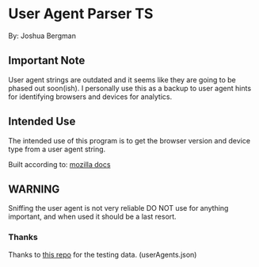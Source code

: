 # User Agent Parser TS

By: Joshua Bergman

## Important Note

User agent strings are outdated and it seems like they are going to be phased out soon(ish). I personally use this as a backup to user agent hints for identifying browsers and devices for analytics.

## Intended Use

The intended use of this program is to get the browser version and device type from a user agent string.

Built according to: [mozilla docs](https://developer.mozilla.org/en-US/docs/Web/HTTP/Browser_detection_using_the_user_agent)

## WARNING

Sniffing the user agent is not very reliable DO NOT use for anything important, and when used it should be a last resort.

### Thanks

Thanks to [this repo](https://github.com/Said-Ait-Driss/user-agents/blob/main/userAgents.json) for the testing data. (userAgents.json)

